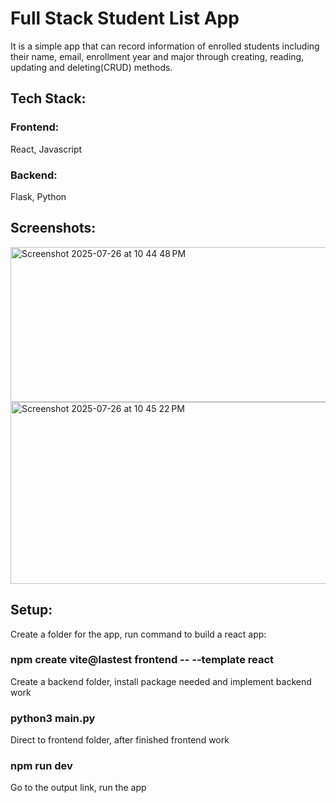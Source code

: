 # Full Stack Student List App

It is a simple app that can record information of enrolled students including their name, email, enrollment year and major through creating, reading, updating and deleting(CRUD) methods.


## Tech Stack:
### Frontend: 
React, Javascript
### Backend: 
Flask, Python

## Screenshots:
<img width="724" height="248" alt="Screenshot 2025-07-26 at 10 44 48 PM" src="https://github.com/user-attachments/assets/521fb96f-eb1e-43b1-894e-87c690979259" />
<img width="1030" height="291" alt="Screenshot 2025-07-26 at 10 45 22 PM" src="https://github.com/user-attachments/assets/d07730dc-7eef-446f-a1cd-3d73725372e6" />

## Setup:
Create a folder for the app, run command to build a react app:

### npm create vite@lastest frontend -- --template react

Create a backend folder, install package needed and implement backend work
### python3 main.py

Direct to frontend folder, after finished frontend work

### npm run dev

Go to the output link, run the app 

